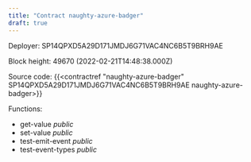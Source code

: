 ```yaml
---
title: "Contract naughty-azure-badger"
draft: true
---
```

Deployer: SP14QPXD5A29D171JMDJ6G71VAC4NC6B5T9BRH9AE


 



Block height: 49670 (2022-02-21T14:48:38.000Z)

Source code: {{<contractref "naughty-azure-badger" SP14QPXD5A29D171JMDJ6G71VAC4NC6B5T9BRH9AE naughty-azure-badger>}}

Functions:

* get-value _public_
* set-value _public_
* test-emit-event _public_
* test-event-types _public_
